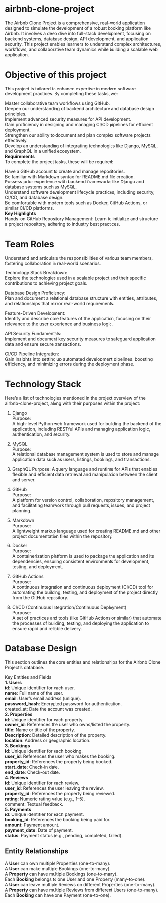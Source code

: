 # airbnb-clone-project

The Airbnb Clone Project is a comprehensive, real-world application designed to simulate the development of a robust booking platform like Airbnb. It involves a deep dive into full-stack development, focusing on backend systems, database design, API development, and application security. This project enables learners to understand complex architectures, workflows, and collaborative team dynamics while building a scalable web application.

# Objective of this project
This project is tailored to enhance expertise in modern software development practices. By completing these tasks, we:

Master collaborative team workflows using GitHub.  
Deepen our understanding of backend architecture and database design principles.  
Implement advanced security measures for API development.  
Gain proficiency in designing and managing CI/CD pipelines for efficient deployment.  
Strengthen our ability to document and plan complex software projects effectively.  
Develop an understanding of integrating technologies like Django, MySQL, and GraphQL in a unified ecosystem.  
**Requirements**  
To complete the project tasks, these will be required:  

Have a GitHub account to create and manage repositories.  
Be familiar with Markdown syntax for README.md file creation.  
Possess prior experience with backend frameworks like Django and database systems such as MySQL.  
Understand software development lifecycle practices, including security, CI/CD, and database design.  
Be comfortable with modern tools such as Docker, GitHub Actions, or similar CI/CD platforms.  
**Key Highlights**  
Hands-on GitHub Repository Management:
Learn to initialize and structure a project repository, adhering to industry best practices.

# Team Roles
Understand and articulate the responsibilities of various team members, fostering collaboration in real-world scenarios.  

Technology Stack Breakdown:  
Explore the technologies used in a scalable project and their specific contributions to achieving project goals.

Database Design Proficiency:  
Plan and document a relational database structure with entities, attributes, and relationships that mirror real-world requirements.  

Feature-Driven Development:  
Identify and describe core features of the application, focusing on their relevance to the user experience and business logic.  

API Security Fundamentals:  
Implement and document key security measures to safeguard application data and ensure secure transactions.  

CI/CD Pipeline Integration:  
Gain insights into setting up automated development pipelines, boosting efficiency, and minimizing errors during the deployment phase.  

# Technology Stack  
Here’s a list of technologies mentioned in the project overview of the airbnb-clone-project, along with their purposes within the project:  

1. Django  
Purpose:  
A high-level Python web framework used for building the backend of the application, including RESTful APIs and managing application logic, authentication, and security.

2. MySQL  
Purpose:  
A relational database management system is used to store and manage application data such as users, listings, bookings, and transactions.  

3. GraphQL
Purpose:
A query language and runtime for APIs that enables flexible and efficient data retrieval and manipulation between the client and server.  

4. GitHub  
Purpose:  
A platform for version control, collaboration, repository management, and facilitating teamwork through pull requests, issues, and project planning.  

5. Markdown  
Purpose:  
A lightweight markup language used for creating README.md and other project documentation files within the repository.  
 
6. Docker  
Purpose:  
A containerization platform is used to package the application and its dependencies, ensuring consistent environments for development, testing, and deployment.  

7. GitHub Actions  
Purpose:  
A continuous integration and continuous deployment (CI/CD) tool for automating the building, testing, and deployment of the project directly from the GitHub repository.  

8. CI/CD (Continuous Integration/Continuous Deployment)  
Purpose:  
A set of practices and tools (like GitHub Actions or similar) that automate the processes of building, testing, and deploying the application to ensure rapid and reliable   delivery.  

# Database Design  
This section outlines the core entities and relationships for the Airbnb Clone Project’s database.  

Key Entities and Fields  
**1. Users**  
**id**: Unique identifier for each user.  
**name**: Full name of the user.  
**email**: User’s email address (unique).  
**password_hash**: Encrypted password for authentication.  
created_at: Date the account was created.  
**2. Properties**  
**id**: Unique identifier for each property.  
**owner_id**: References the user who owns/listed the property.  
**title**: Name or title of the property.  
**Description**: Detailed description of the property.  
**location**: Address or geographic location.  
**3. Bookings**  
**id**: Unique identifier for each booking.  
**user_id**: References the user who makes the booking.  
**property_id**: References the property being booked.  
**start_date**: Check-in date.  
**end_date**: Check-out date.  
**4. Reviews**  
**id**: Unique identifier for each review.  
**user_id**: References the user leaving the review.  
**property_id**: References the property being reviewed.  
**rating**: Numeric rating value (e.g., 1–5).  
comment: Textual feedback.  
**5. Payments**  
**id**: Unique identifier for each payment.  
**booking_id**: References the booking being paid for.  
**amount**: Payment amount.  
**payment_date**: Date of payment.  
**status**: Payment status (e.g., pending, completed, failed).  

## Entity Relationships  
A **User** can own multiple Properties (one-to-many).  
A **User** can make multiple Bookings (one-to-many).  
A **Property** can have multiple Bookings (one-to-many).  
Each **Booking** belongs to one User and one Property (many-to-one).  
A **User** can leave multiple Reviews on different Properties (one-to-many).  
A **Property** can have multiple Reviews from different Users (one-to-many).  
Each **Booking** can have one Payment (one-to-one).

